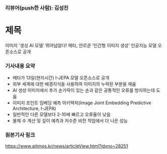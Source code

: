 ### 리뷰어(push한 사람): 김성진

# 제목
이미지 '생성 AI 모델' 뛰어넘었다! 메타, 얀르쿤 '인간형 이미지 생성' 인공지능 모델 오픈소스로 공개

### 기사내용 요약

- 메타가 13일(현지시간) I-JEPA 모델 오픈소스로 공개
- 외부 세계에 대한 배경지식을 사용하여 이미지의 누락된 부분을 채움
- AI 생성 이미지에서 추가 손가락이 있는 손과 같은 공통적인 오류를 방지하는데 도움
- 이미지 조인트 임베딩 예측 아키텍처(Image Joint Embedding Predictive Architecture, I-JEPA)
- 일반적인 다른 모델보다 2-10배 빠르고 오류율이 낮음
- 물체 수 계산 및 깊이 예측과 저수준 비전 작업에서 더 나은 성능

### 원본기사 링크
https://www.aitimes.kr/news/articleView.html?idxno=28251


